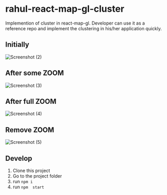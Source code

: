 # rahul-react-map-gl-cluster
Implemention of cluster in react-map-gl. Developer can use it as a reference repo and implement the clustering in his/her application quickly.

## Initially
![Screenshot (2)](https://user-images.githubusercontent.com/54087826/114540301-f83ec480-9c72-11eb-89bd-7ddc7238fc5c.png)


## After some ZOOM
![Screenshot (3)](https://user-images.githubusercontent.com/54087826/114540477-320fcb00-9c73-11eb-9b49-c9c7dcfa1737.png)


## After full ZOOM
![Screenshot (4)](https://user-images.githubusercontent.com/54087826/114540612-5f5c7900-9c73-11eb-9f0b-0956a67a1825.png)

## Remove ZOOM
![Screenshot (5)](https://user-images.githubusercontent.com/54087826/114540723-81ee9200-9c73-11eb-8b5e-b65f576e6913.png)

## Develop
1. Clone this project
2. Go to the project folder
3. run `npm i`
4. run `npm  start`
